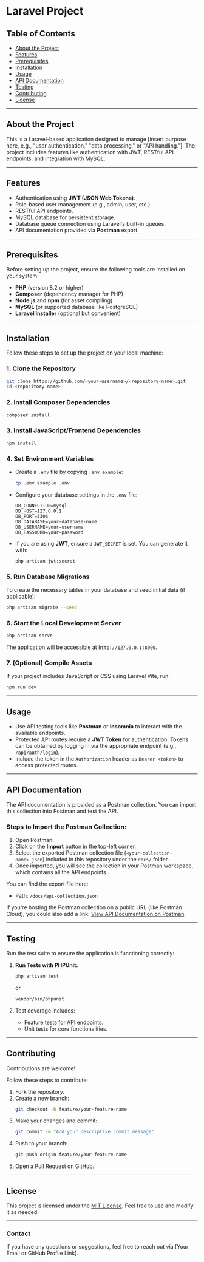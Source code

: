 # **Laravel Project**

## **Table of Contents**
- [About the Project](#about-the-project)
- [Features](#features)
- [Prerequisites](#prerequisites)
- [Installation](#installation)
- [Usage](#usage)
- [API Documentation](#api-documentation)
- [Testing](#testing)
- [Contributing](#contributing)
- [License](#license)

---

## **About the Project**

This is a Laravel-based application designed to manage [insert purpose here, e.g., "user authentication," "data processing," or "API handling."]. The project includes features like authentication with JWT, RESTful API endpoints, and integration with MySQL.

---

## **Features**
- Authentication using **JWT (JSON Web Tokens)**.
- Role-based user management (e.g., admin, user, etc.).
- RESTful API endpoints.
- MySQL database for persistent storage.
- Database queue connection using Laravel's built-in queues.
- API documentation provided via **Postman** export.

---

## **Prerequisites**

Before setting up the project, ensure the following tools are installed on your system:

- **PHP** (version 8.2 or higher)
- **Composer** (dependency manager for PHP)
- **Node.js** and **npm** (for asset compiling)
- **MySQL** (or supported database like PostgreSQL)
- **Laravel Installer** (optional but convenient)

---

## **Installation**

Follow these steps to set up the project on your local machine:

### 1. Clone the Repository
```bash
git clone https://github.com/<your-username>/<repository-name>.git
cd <repository-name>
```

### 2. Install Composer Dependencies
```bash
composer install
```

### 3. Install JavaScript/Frontend Dependencies
```bash
npm install
```

### 4. Set Environment Variables
- Create a `.env` file by copying `.env.example`:
  ```bash
  cp .env.example .env
  ```
- Configure your database settings in the `.env` file:
  ```env
  DB_CONNECTION=mysql
  DB_HOST=127.0.0.1
  DB_PORT=3306
  DB_DATABASE=your-database-name
  DB_USERNAME=your-username
  DB_PASSWORD=your-password
  ```

- If you are using **JWT**, ensure a `JWT_SECRET` is set. You can generate it with:
  ```bash
  php artisan jwt:secret
  ```

### 5. Run Database Migrations
To create the necessary tables in your database and seed initial data (if applicable):
```bash
php artisan migrate --seed
```

### 6. Start the Local Development Server
```bash
php artisan serve
```
The application will be accessible at `http://127.0.0.1:8000`.

### 7. (Optional) Compile Assets
If your project includes JavaScript or CSS using Laravel Vite, run:
```bash
npm run dev
```

---

## **Usage**

- Use API testing tools like **Postman** or **Insomnia** to interact with the available endpoints.
- Protected API routes require a **JWT Token** for authentication. Tokens can be obtained by logging in via the appropriate endpoint (e.g., `/api/auth/login`).
- Include the token in the `Authorization` header as `Bearer <token>` to access protected routes.

---

## **API Documentation**

The API documentation is provided as a Postman collection. You can import this collection into Postman and test the API.

### Steps to Import the Postman Collection:
1. Open Postman.
2. Click on the **Import** button in the top-left corner.
3. Select the exported Postman collection file (`<your-collection-name>.json`) included in this repository under the `docs/` folder.
4. Once imported, you will see the collection in your Postman workspace, which contains all the API endpoints.

You can find the export file here:
- Path: `/docs/api-collection.json`

If you're hosting the Postman collection on a public URL (like Postman Cloud), you could also add a link:
[View API Documentation on Postman](<insert-shared-link-here>)

---

## **Testing**

Run the test suite to ensure the application is functioning correctly:

1. **Run Tests with PHPUnit:**
   ```bash
   php artisan test
   ```
   or
   ```bash
   vendor/bin/phpunit
   ```

2. Test coverage includes:
    - Feature tests for API endpoints.
    - Unit tests for core functionalities.

---

## **Contributing**

Contributions are welcome!

Follow these steps to contribute:
1. Fork the repository.
2. Create a new branch:
   ```bash
   git checkout -b feature/your-feature-name
   ```
3. Make your changes and commit:
   ```bash
   git commit -m "Add your descriptive commit message"
   ```
4. Push to your branch:
   ```bash
   git push origin feature/your-feature-name
   ```
5. Open a Pull Request on GitHub.

---

## **License**

This project is licensed under the [MIT License](LICENSE). Feel free to use and modify it as needed.

---

### **Contact**
If you have any questions or suggestions, feel free to reach out via [Your Email or GitHub Profile Link].
